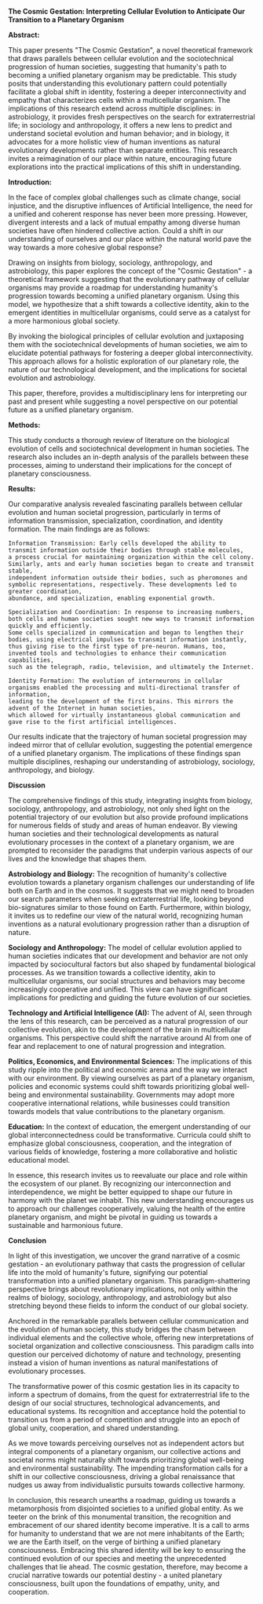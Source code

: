 **The Cosmic Gestation: Interpreting Cellular Evolution to Anticipate Our Transition to a Planetary Organism**

**Abstract:**

This paper presents "The Cosmic Gestation", a novel theoretical framework that draws parallels between cellular evolution and the sociotechnical progression of human societies, 
suggesting that humanity's path to becoming a unified planetary organism may be predictable. 
This study posits that understanding this evolutionary pattern could potentially facilitate a global shift in identity,
fostering a deeper interconnectivity and empathy that characterizes cells within a multicellular organism. The implications of this research extend across multiple disciplines: 
in astrobiology, it provides fresh perspectives on the search for extraterrestrial life; in sociology and anthropology,
it offers a new lens to predict and understand societal evolution and human behavior; and in biology,
it advocates for a more holistic view of human inventions as natural evolutionary developments rather than separate entities.
This research invites a reimagination of our place within nature, 
encouraging future explorations into the practical implications of this shift in understanding.

**Introduction:**

In the face of complex global challenges such as climate change, social injustice, and the disruptive influences of Artificial Intelligence, 
the need for a unified and coherent response has never been more pressing.
However, divergent interests and a lack of mutual empathy among diverse human societies have often hindered collective action.
Could a shift in our understanding of ourselves and our place within the natural world pave the way towards a more cohesive global response?

Drawing on insights from biology, sociology, anthropology, and astrobiology,
this paper explores the concept of the "Cosmic Gestation" - a theoretical framework suggesting that the evolutionary pathway of cellular organisms
may provide a roadmap for understanding humanity's progression towards becoming a unified planetary organism. Using this model,
we hypothesize that a shift towards a collective identity, akin to the emergent identities in multicellular organisms,
could serve as a catalyst for a more harmonious global society.

By invoking the biological principles of cellular evolution and juxtaposing them with the sociotechnical developments of human societies,
we aim to elucidate potential pathways for fostering a deeper global interconnectivity. This approach allows for a holistic exploration of our planetary role,
the nature of our technological development, and the implications for societal evolution and astrobiology.

This paper, therefore, provides a multidisciplinary lens for interpreting our past and present
while suggesting a novel perspective on our potential future as a unified planetary organism.

**Methods:**

This study conducts a thorough review of literature on the biological evolution of cells and sociotechnical development in human societies.
The research also includes an in-depth analysis of the parallels between these processes,
aiming to understand their implications for the concept of planetary consciousness.

**Results:**

Our comparative analysis revealed fascinating parallels between cellular evolution and human societal progression,
particularly in terms of information transmission, specialization, coordination, and identity formation. The main findings are as follows:

    Information Transmission: Early cells developed the ability to transmit information outside their bodies through stable molecules,
    a process crucial for maintaining organization within the cell colony. Similarly, ants and early human societies began to create and transmit stable,
    independent information outside their bodies, such as pheromones and symbolic representations, respectively. These developments led to greater coordination,
    abundance, and specialization, enabling exponential growth.

    Specialization and Coordination: In response to increasing numbers,
    both cells and human societies sought new ways to transmit information quickly and efficiently.
    Some cells specialized in communication and began to lengthen their bodies, using electrical impulses to transmit information instantly,
    thus giving rise to the first type of pre-neuron. Humans, too, invented tools and technologies to enhance their communication capabilities,
    such as the telegraph, radio, television, and ultimately the Internet.

    Identity Formation: The evolution of interneurons in cellular organisms enabled the processing and multi-directional transfer of information,
    leading to the development of the first brains. This mirrors the advent of the Internet in human societies,
    which allowed for virtually instantaneous global communication and gave rise to the first artificial intelligences.

Our results indicate that the trajectory of human societal progression may indeed mirror that of cellular evolution,
suggesting the potential emergence of a unified planetary organism. The implications of these findings span multiple disciplines,
reshaping our understanding of astrobiology, sociology, anthropology, and biology.


**Discussion**

The comprehensive findings of this study, integrating insights from biology, sociology, anthropology, and astrobiology, 
not only shed light on the potential trajectory of our evolution but also provide profound implications for numerous fields of study and areas of human endeavor. 
By viewing human societies and their technological developments as natural evolutionary processes in the context of a planetary organism, 
we are prompted to reconsider the paradigms that underpin various aspects of our lives and the knowledge that shapes them.
  
  **Astrobiology and Biology:** The recognition of humanity's collective evolution towards a planetary organism challenges our understanding of life both on Earth and in the cosmos.
  It suggests that we might need to broaden our search parameters when seeking extraterrestrial life, looking beyond bio-signatures similar to those found on Earth.
  Furthermore, within biology, it invites us to redefine our view of the natural world, recognizing human inventions as a natural evolutionary progression rather than a disruption of nature.

  **Sociology and Anthropology:** The model of cellular evolution applied to human societies indicates that our development and behavior are not only impacted by sociocultural factors
  but also shaped by fundamental biological processes. As we transition towards a collective identity, akin to multicellular organisms,
  our social structures and behaviors may become increasingly cooperative and unified.
  This view can have significant implications for predicting and guiding the future evolution of our societies.

  **Technology and Artificial Intelligence (AI):** The advent of AI, seen through the lens of this research,
  can be perceived as a natural progression of our collective evolution,
  akin to the development of the brain in multicellular organisms.
  This perspective could shift the narrative around AI from one of fear and replacement to one of natural progression and integration.
  
  **Politics, Economics, and Environmental Sciences:** The implications of this study ripple into the political and economic arena and the way we interact with our environment.
  By viewing ourselves as part of a planetary organism, policies and economic systems could shift towards prioritizing global well-being and environmental sustainability.
  Governments may adopt more cooperative international relations, while businesses could transition towards models that value contributions to the planetary organism.
  
  **Education:** In the context of education, the emergent understanding of our global interconnectedness could be transformative.
  Curricula could shift to emphasize global consciousness, cooperation, and the integration of various fields of knowledge,
  fostering a more collaborative and holistic educational model.

In essence, this research invites us to reevaluate our place and role within the ecosystem of our planet.
By recognizing our interconnection and interdependence, we might be better equipped to shape our future in harmony with the planet we inhabit.
This new understanding encourages us to approach our challenges cooperatively, valuing the health of the entire planetary organism,
and might be pivotal in guiding us towards a sustainable and harmonious future.



**Conclusion**

In light of this investigation, we uncover the grand narrative of a cosmic gestation - an evolutionary pathway that casts the progression of cellular life into the mold of humanity's future,
signifying our potential transformation into a unified planetary organism. This paradigm-shattering perspective brings about revolutionary implications,
not only within the realms of biology, sociology, anthropology, and astrobiology but also stretching beyond these fields to inform the conduct of our global society.

Anchored in the remarkable parallels between cellular communication and the evolution of human society, this study bridges the chasm between individual elements and the collective whole,
offering new interpretations of societal organization and collective consciousness. This paradigm calls into question our perceived dichotomy of nature and technology,
presenting instead a vision of human inventions as natural manifestations of evolutionary processes.

The transformative power of this cosmic gestation lies in its capacity to inform a spectrum of domains, from the quest for extraterrestrial life to the design of our social structures,
technological advancements, and educational systems. Its recognition and acceptance hold the potential to transition us from a period of competition and struggle into an epoch of global unity,
cooperation, and shared understanding.

As we move towards perceiving ourselves not as independent actors but integral components of a planetary organism,
our collective actions and societal norms might naturally shift towards prioritizing global well-being and environmental sustainability.
The impending transformation calls for a shift in our collective consciousness,
driving a global renaissance that nudges us away from individualistic pursuits towards collective harmony.

In conclusion, this research unearths a roadmap, guiding us towards a metamorphosis from disjointed societies to a unified global entity.
As we teeter on the brink of this monumental transition, the recognition and embracement of our shared identity become imperative.
It is a call to arms for humanity to understand that we are not mere inhabitants of the Earth; we are the Earth itself,
on the verge of birthing a unified planetary consciousness.
Embracing this shared identity will be key to ensuring the continued evolution of our species and meeting the unprecedented challenges that lie ahead.
The cosmic gestation, therefore, may become a crucial narrative towards our potential destiny - a united planetary consciousness,
built upon the foundations of empathy, unity, and cooperation.


